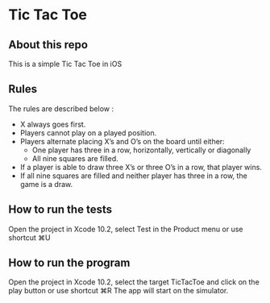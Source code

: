# Tic Tac Toe

## About this repo

This is a simple Tic Tac Toe in iOS

## Rules

The rules are described below :

- X always goes first.
- Players cannot play on a played position.
- Players alternate placing X’s and O’s on the board until either:
	- One player has three in a row, horizontally, vertically or diagonally
	- All nine squares are filled.
- If a player is able to draw three X’s or three O’s in a row, that player wins.
- If all nine squares are filled and neither player has three in a row, the game is a draw.

## How to run the tests

Open the project in Xcode 10.2, select Test in the Product menu or use shortcut ⌘U

## How to run the program

Open the project in Xcode 10.2, select the target TicTacToe and click on the play button or use shortcut ⌘R
The app will start on the simulator.
